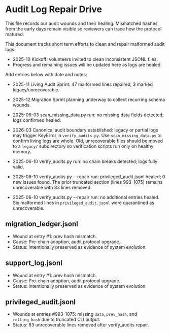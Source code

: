 # Audit Log Repair Drive

This file records our audit wounds and their healing. Mismatched hashes from the early days remain visible so reviewers can trace how the protocol matured.

This document tracks short term efforts to clean and repair malformed audit logs.

- 2025-10 Kickoff: volunteers invited to clean inconsistent JSONL files.
- Progress and remaining issues will be updated here as logs are healed.

Add entries below with date and notes:

- 2025-11 Living Audit Sprint: 47 malformed lines repaired, 3 marked legacy/unrecoverable.
- 2025-12 Migration Sprint planning underway to collect recurring schema wounds.
- 2025-06-03 scan_missing_data.py run: no missing data fields detected; logs confirmed healed.
- 2026-03 Canonical audit boundary established: legacy or partial logs may
  trigger KeyError in `verify_audits.py`. Use `scan_missing_data.py` to confirm
  living logs are whole. Old, unrecoverable files should be moved to a
  `legacy/` subdirectory so verification scripts run only on healthy memory.
- 2025-06-10 verify_audits.py run: no chain breaks detected; logs fully valid.
- 2025-06-10 verify_audits.py --repair run: privileged_audit.jsonl healed; 0 new issues found. The prior truncated section (lines 993-1075) remains unrecoverable with 83 lines removed.

- 2025-06-10 verify_audits.py --repair run: no additional entries healed. Six malformed
  lines in `privileged_audit.jsonl` were quarantined as unrecoverable.

## migration_ledger.jsonl
- Wound at entry #1: prev hash mismatch.
- Cause: Pre-chain adoption, audit protocol upgrade.
- Status: Intentionally preserved as evidence of system evolution.

## support_log.jsonl
- Wound at entry #1: prev hash mismatch.
- Cause: Pre-chain adoption, audit protocol upgrade.
- Status: Intentionally preserved as evidence of system evolution.

## privileged_audit.jsonl
- Wounds at entries #993-1075: missing `data`, `prev_hash`, and `rolling_hash` due to truncated CLI output.
- Status: 83 unrecoverable lines removed after verify_audits repair.
